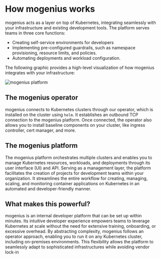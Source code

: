 ﻿---
sidebar_position: 4
---

# How mogenius works
mogenius acts as a layer on top of Kubernetes, integrating seamlessly with your infrastructure and existing development tools. The platform serves teams in three core functions:
- Creating self-service environments for developers
- Implementing pre-configured guardrails, such as namespace provisioning, resource limits, and policies.
- Automating deployments and workload configuration.

The following graphic provides a high-level visualization of how mogenius integrates with your infrastructure:

![mogenius platform](https://imagedelivery.net/T7YEW5IAgZJ0dY4-LDTpyQ/8acd32ec-56e3-4c7e-daca-b80ab7357200/jpeg)

## The mogenius operator
mogenius connects to Kubernetes clusters through our operator, which is installed on the cluster using `helm`. It establishes an outbound TCP connection to the mogenius platform. Once connected, the operator also allows you to install baseline components on your cluster, like ingress controller, cert manager, and more.

## The mogenius platform
The mogenius platform orchestrates multiple clusters and enables you to manage Kubernetes resources, workloads, and deployments through its user interface (UI) and API. Serving as a management layer, the platform facilitates the creation of projects for development teams within your organization. It streamlines the entire workflow for creating, managing, scaling, and monitoring container applications on Kubernetes in an automated and developer-friendly manner.

## What makes this powerful?
mogenius is an internal developer platform that can be set up within minutes. Its intuitive developer experience empowers teams to leverage Kubernetes at scale without the need for extensive training, onboarding, or excessive overhead. By abstracting complexity, mogenius follows an operator approach, enabling you to run it on any Kubernetes cluster, including on-premises environments. This flexibility allows the platform to seamlessly adapt to sophisticated infrastructures while avoiding vendor lock-in
